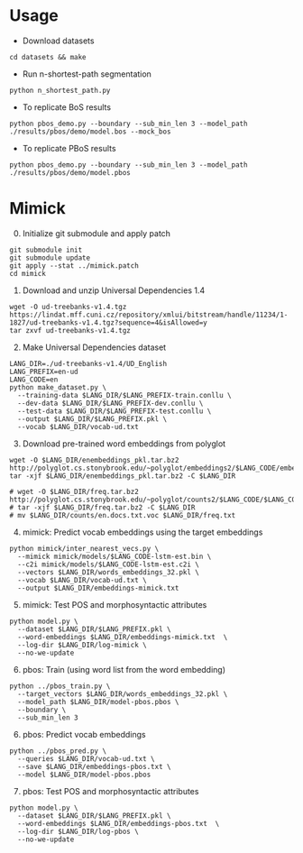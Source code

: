 # Usage

- Download datasets

```shell script
cd datasets && make
```

- Run n-shortest-path segmentation

```shell script
python n_shortest_path.py
```

- To replicate BoS results
```
python pbos_demo.py --boundary --sub_min_len 3 --model_path ./results/pbos/demo/model.bos --mock_bos
```

- To replicate PBoS results
```
python pbos_demo.py --boundary --sub_min_len 3 --model_path ./results/pbos/demo/model.pbos
```


# Mimick

0. Initialize git submodule and apply patch

```shell script
git submodule init
git submodule update
git apply --stat ../mimick.patch
cd mimick
```

1. Download and unzip Universal Dependencies 1.4
 
```shell script
wget -O ud-treebanks-v1.4.tgz https://lindat.mff.cuni.cz/repository/xmlui/bitstream/handle/11234/1-1827/ud-treebanks-v1.4.tgz?sequence=4&isAllowed=y
tar zxvf ud-treebanks-v1.4.tgz
```

2. Make Universal Dependencies dataset

```shell script
LANG_DIR=./ud-treebanks-v1.4/UD_English
LANG_PREFIX=en-ud
LANG_CODE=en
python make_dataset.py \
  --training-data $LANG_DIR/$LANG_PREFIX-train.conllu \
  --dev-data $LANG_DIR/$LANG_PREFIX-dev.conllu \
  --test-data $LANG_DIR/$LANG_PREFIX-test.conllu \
  --output $LANG_DIR/$LANG_PREFIX.pkl \
  --vocab $LANG_DIR/vocab-ud.txt
```

3. Download pre-trained word embeddings from polyglot

```shell script
wget -O $LANG_DIR/enembeddings_pkl.tar.bz2 http://polyglot.cs.stonybrook.edu/~polyglot/embeddings2/$LANG_CODE/embeddings_pkl.tar.bz2
tar -xjf $LANG_DIR/enembeddings_pkl.tar.bz2 -C $LANG_DIR

# wget -O $LANG_DIR/freq.tar.bz2 http://polyglot.cs.stonybrook.edu/~polyglot/counts2/$LANG_CODE/$LANG_CODE.voc.tar.bz2
# tar -xjf $LANG_DIR/freq.tar.bz2 -C $LANG_DIR
# mv $LANG_DIR/counts/en.docs.txt.voc $LANG_DIR/freq.txt
```

4. mimick: Predict vocab embeddings using the target embeddings

```shell script
python mimick/inter_nearest_vecs.py \
  --mimick mimick/models/$LANG_CODE-lstm-est.bin \
  --c2i mimick/models/$LANG_CODE-lstm-est.c2i \
  --vectors $LANG_DIR/words_embeddings_32.pkl \
  --vocab $LANG_DIR/vocab-ud.txt \
  --output $LANG_DIR/embeddings-mimick.txt 
```

5. mimick: Test POS and morphosyntactic attributes

```shell script
python model.py \
  --dataset $LANG_DIR/$LANG_PREFIX.pkl \
  --word-embeddings $LANG_DIR/embeddings-mimick.txt  \
  --log-dir $LANG_DIR/log-mimick \
  --no-we-update 
```

6. pbos: Train (using word list from the word embedding)
```shell script
python ../pbos_train.py \
  --target_vectors $LANG_DIR/words_embeddings_32.pkl \
  --model_path $LANG_DIR/model-pbos.pbos \
  --boundary \
  --sub_min_len 3
```

6. pbos: Predict vocab embeddings

```shell script
python ../pbos_pred.py \
  --queries $LANG_DIR/vocab-ud.txt \
  --save $LANG_DIR/embeddings-pbos.txt \
  --model $LANG_DIR/model-pbos.pbos
```

7. pbos: Test POS and morphosyntactic attributes 

```shell script
python model.py \
  --dataset $LANG_DIR/$LANG_PREFIX.pkl \
  --word-embeddings $LANG_DIR/embeddings-pbos.txt  \
  --log-dir $LANG_DIR/log-pbos \
  --no-we-update 
```
